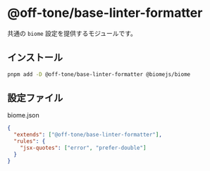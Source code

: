 # @off-tone/base-linter-formatter

共通の `biome` 設定を提供するモジュールです。

## インストール

```bash
pnpm add -D @off-tone/base-linter-formatter @biomejs/biome
```

## 設定ファイル

biome.json

```json
{
  "extends": ["@off-tone/base-linter-formatter"],
  "rules": {
    "jsx-quotes": ["error", "prefer-double"]
  }
}
```
